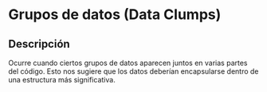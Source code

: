 # Grupos de datos (Data Clumps)

## Descripción

Ocurre cuando ciertos grupos de datos aparecen juntos en varias partes del código. 
Esto nos sugiere que los datos deberían encapsularse dentro de una estructura más significativa.